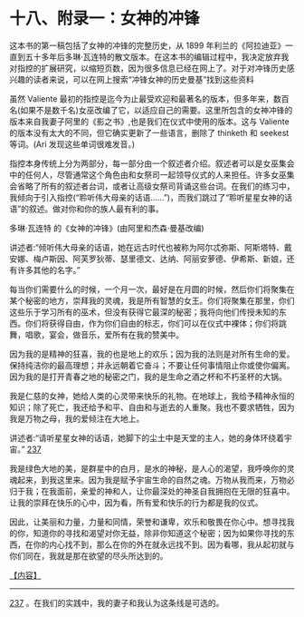 

# 十八、附录一：女神的冲锋

这本书的第一稿包括了女神的冲锋的完整历史，从 1899 年利兰的《阿拉迪亚》一直到五十多年后多琳·瓦连特的散文版本。在这本书的编辑过程中，我决定放弃我对指控的扩展研究，以缩短页数，因为很多信息已经在网上了。对于对冲锋历史感兴趣的读者来说，可以在网上搜索“冲锋女神的历史曼基”找到这些资料

虽然 Valiente 最初的指控是迄今为止最受欢迎和最著名的版本，但多年来，数百名(如果不是数千名)女巫改编了它，以适应自己的需要。这里所包含的女神冲锋的版本来自我妻子阿里的《影之书》,也是我们在仪式中使用的版本。这与 Valiente 的版本没有太大的不同，但它确实更新了一些语言，删除了 thinketh 和 seekest 等词。(Ari 发现这些单词很难发音。)

指控本身传统上分为两部分，每一部分由一个叙述者介绍。叙述者可以是女巫集会中的任何人，尽管通常这个角色由和女祭司一起领导仪式的人来担任。许多女巫集会省略了所有的叙述者台词，或者让高级女祭司背诵这些台词。在我们的练习中，我倾向于引入指控(“聆听伟大母亲的话语……”)，而我们跳过了“聆听星星女神的话语”的叙述。做对你和你的族人最有利的事。

多琳·瓦连特
的《女神的冲锋》(由阿里和杰森·曼基改编)

讲述者:“倾听伟大母亲的话语，她在远古时代也被称为阿尔忒弥斯、阿斯塔特、戴安娜、梅卢斯因、阿芙罗狄蒂、瑟里德文、达纳、阿丽安萝德、伊希斯、新娘，还有许多其他的名字。”

每当你们需要什么的时候，一个月一次，最好是在月圆的时候，然后你们将聚集在某个秘密的地方，崇拜我的灵魂，我是所有智慧的女王。你们将聚集在那里，你们这些乐于学习所有的巫术，但没有获得它最深的秘密；我将向他们传授未知的东西。你们将获得自由，作为你们自由的标志，你们可以在仪式中裸体；你们将跳舞，唱歌，宴会，做音乐，爱所有在我的赞美中。

因为我的是精神的狂喜，我的也是地上的欢乐；因为我的法则是对所有生命的爱。保持纯洁你的最高理想；并永远朝着它奋斗；不要让任何事情阻止你或使你偏离。因为我的是打开青春之地的秘密之门，我的是生命之酒之杯和不朽圣杯的大锅。

我是仁慈的女神，她给人类的心灵带来快乐的礼物。在地球上，我给予精神永恒的知识；除了死亡，我还给予和平、自由和与逝去的人重聚。我也不要求牺牲，因为我是万物之母，我的爱倾注在大地上。

讲述者:“请听星星女神的话语，她脚下的尘土中是天堂的主人，她的身体环绕着宇宙。” [237](TW-23.xhtml#footnote-236)

我是绿色大地的美，是群星中的白月，是水的神秘，是人心的渴望，我呼唤你的灵魂起来，到我这里来。因为我是赋予宇宙生命的自然之魂。万物从我而来，万物必归于我；在我面前，亲爱的神和人，让你最深处的神圣自我拥抱在无限的狂喜中。让我的崇拜在快乐的心中，因为看，所有爱和快乐的行为都是我的仪式。

因此，让美丽和力量，力量和同情，荣誉和谦卑，欢乐和敬畏在你心中。想寻找我的你，知道你的寻找和渴望对你无益，除非你知道这个秘密；因为如果你寻找的东西，在你的内心找不到，那么在你的外在就永远找不到。因为看哪，我从起初就与你们同在，我就是那在欲望的尽头所达到的。

[【内容】](Contents.xhtml#_idTextAnchor000)

* * *

[237](TW-23.xhtml#footnote-236-backlink) 。在我们的实践中，我的妻子和我认为这条线是可选的。